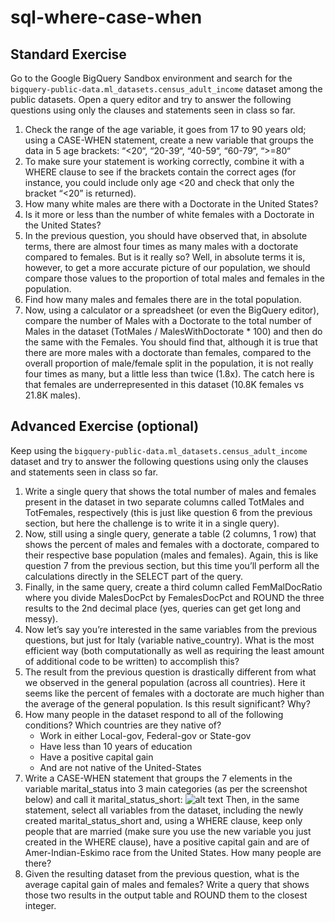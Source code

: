# sql-where-case-when
## Standard Exercise
Go to the Google BigQuery Sandbox environment and search for the `bigquery-public-data.ml_datasets.census_adult_income` dataset among the public datasets. Open a query editor and try to answer the following questions using only the clauses and statements seen in class so far.

1. Check the range of the age variable, it goes from 17 to 90 years old; using a CASE-WHEN statement, create a new variable that groups the data in 5 age brackets: “<20“, “20-39“, “40-59“, “60-79“, “>=80“
2. To make sure your statement is working correctly, combine it with a WHERE clause to see if the brackets contain the correct ages (for instance, you could include only age <20 and check that only the bracket “<20” is returned).
3. How many white males are there with a Doctorate in the United States?
4. Is it more or less than the number of white females with a Doctorate in the United States?
5. In the previous question, you should have observed that, in absolute terms, there are almost four times as many males with a doctorate compared to females. But is it really so? Well, in absolute terms it is, however, to get a more accurate picture of our population, we should compare those values to the proportion of total males and females in the population.
6. Find how many males and females there are in the total population.
7. Now, using a calculator or a spreadsheet (or even the BigQuery editor), compare the number of Males with a Doctorate to the total number of Males in the dataset (TotMales / MalesWithDoctorate * 100) and then do the same with the Females. You should find that, although it is true that there are more males with a doctorate than females, compared to the overall proportion of male/female split in the population, it is not really four times as many, but a little less than twice (1.8x). The catch here is that females are underrepresented in this dataset (10.8K females vs 21.8K males).

## Advanced Exercise (optional)
Keep using the `bigquery-public-data.ml_datasets.census_adult_income` dataset and try to answer the following questions using only the clauses and statements seen in class so far.

1. Write a single query that shows the total number of males and females present in the dataset in two separate columns called TotMales and TotFemales, respectively (this is just like question 6 from the previous section, but here the challenge is to write it in a single query).
2. Now, still using a single query, generate a table (2 columns, 1 row) that shows the percent of males and females with a doctorate, compared to their respective base population (males and females). Again, this is like question 7 from the previous section, but this time you’ll perform all the calculations directly in the SELECT part of the query.
3. Finally, in the same query, create a third column called FemMalDocRatio where you divide MalesDocPct by FemalesDocPct and ROUND the three results to the 2nd decimal place (yes, queries can get get long and messy).
4. Now let’s say you’re interested in the same variables from the previous questions, but just for Italy (variable native_country). What is the most efficient way (both computationally as well as requiring the least amount of additional code to be written) to accomplish this?
5. The result from the previous question is drastically different from what we observed in the general population (across all countries). Here it seems like the percent of females with a doctorate are much higher than the average of the general population. Is this result significant? Why?
6. How many people in the dataset respond to all of the following conditions? Which countries are they native of?
   - Work in either Local-gov, Federal-gov or State-gov
   - Have less than 10 years of education
   - Have a positive capital gain
   - And are not native of the United-States
7. Write a CASE-WHEN statement that groups the 7 elements in the variable marital_status into 3 main categories (as per the screenshot below) and call it marital_status_short:
![alt text](image.png)
Then, in the same statement, select all variables from the dataset, including the newly created marital_status_short and, using a WHERE clause, keep only people that are married (make sure you use the new variable you just created in the WHERE clause), have a positive capital gain and are of Amer-Indian-Eskimo race from the United States.
How many people are there?
8. Given the resulting dataset from the previous question, what is the average capital gain of males and females? Write a query that shows those two results in the output table and ROUND them to the closest integer.
